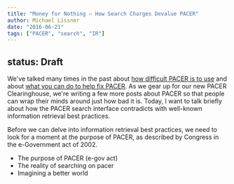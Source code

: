 ```yaml
---
title: "Money for Nothing — How Search Charges Devalue PACER"
author: Michael Lissner
date: "2016-06-21"
tags: ["PACER", "search", "IR"]
---
```

status: Draft
---


We've talked many times in the past
about [how difficult PACER is to use][pacer-vid] and
about [what you can do to help fix PACER][todo]. As we gear up for our new
PACER Clearinghouse, we're writing a few more posts about PACER so that people
can wrap their minds around just how bad it is. Today, I want to talk briefly
about how the PACER search interface contradicts with well-known information
retrieval best practices.

Before we can delve into information retrieval best practices, we need to look
for a moment at the purpose of PACER, as described by Congress in the
e-Government act of 2002.

>

- The purpose of PACER (e-gov act)
- The reality of searching on pacer
- Imagining a better world

[pacer-vid]: /2014/08/26/using-pacer-vid/

[todo]: /2015/03/24/what-should-be-done-about-the-pacer-problem/
